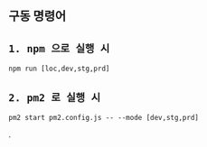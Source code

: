 ## 구동 명령어

## `1. npm 으로 실행 시`
```
npm run [loc,dev,stg,prd]
```

## `2. pm2 로 실행 시`
```
pm2 start pm2.config.js -- --mode [dev,stg,prd]
```

.
